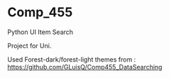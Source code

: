 # Comp_455
 Python UI Item Search

Project for Uni.

Used Forest-dark/forest-light themes from : https://github.com/GLuisQ/Comp455_DataSearching
